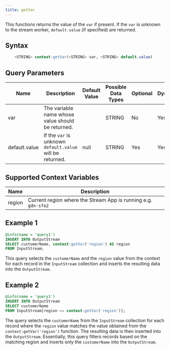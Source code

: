 ```yaml
---
title: getVar
---
```


This functions returns the value of the `var` if present. If the `var` is unknown to the stream worker, `default.value` (if specified) are returned.

## Syntax

```sql
    <STRING> context:getVar(<STRING> var, <STRING> default.value)
```

## Query Parameters

| Name | Description       | Default Value | Possible Data Types   | Optional | Dynamic |
|------|-------------------|---------------|-----------------------|----------|---------|
| var  | The variable name whose value should be returned.   |               | STRING | No       | Yes     |
| default.value    | If the `var` is unknown `default.value` will be returned. | null | STRING      | Yes       | Yes     |

## Supported Context Variables

| Name | Description |
|------|-------------|
| region  | Current region where the Stream App is running e.g. `gdn-sfo2` |               | STRING | No       | Yes     |

## Example 1

```sql
@info(name = 'query1')
INSERT INTO OutputStream
SELECT customerName, context:getVar('region') AS region
FROM InputStream;
```

This query selects the `customerName` and the `region` value from the context for each record in the `InputStream` collection and inserts the resulting data into the `OutputStream`.

## Example 2

```sql
@info(name = 'query1')
INSERT INTO OutputStream
SELECT customerName
FROM InputStream[region == context:getVar('region')];
```

The query selects the `customerName` from the `InputStream` collection for each record where the `region` value matches the value obtained from the `context:getVar('region')` function. The resulting data is then inserted into the `OutputStream`. Essentially, this query filters records based on the matching region and inserts only the `customerName` into the `OutputStream`.
